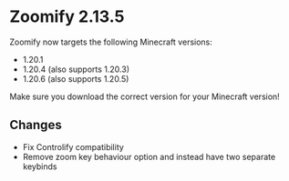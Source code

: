 # Zoomify 2.13.5

Zoomify now targets the following Minecraft versions:

- 1.20.1
- 1.20.4 (also supports 1.20.3)
- 1.20.6 (also supports 1.20.5)

Make sure you download the correct version for your Minecraft version!

## Changes

- Fix Controlify compatibility
- Remove zoom key behaviour option and instead have two separate keybinds

